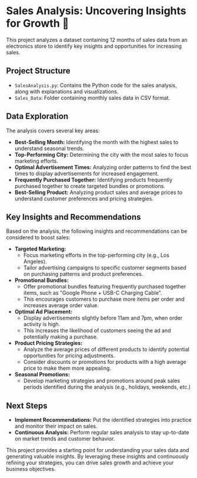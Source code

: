 # Sales Analysis: Uncovering Insights for Growth 🚀

This project analyzes a dataset containing 12 months of sales data from an electronics store to identify key insights and opportunities for increasing sales.

## Project Structure

- `SalesAnalysis.py`: Contains the Python code for the sales analysis, along with explanations and visualizations.
- `Sales_Data`: Folder containing monthly sales data in CSV format.

## Data Exploration

The analysis covers several key areas:

- **Best-Selling Month:** Identifying the month with the highest sales to understand seasonal trends.
- **Top-Performing City:** Determining the city with the most sales to focus marketing efforts.
- **Optimal Advertisement Times:**  Analyzing order patterns to find the best times to display advertisements for increased engagement.
- **Frequently Purchased Together:** Identifying products frequently purchased together to create targeted bundles or promotions.
- **Best-Selling Product:** Analyzing product sales and average prices to understand customer preferences and pricing strategies.

## Key Insights and Recommendations

Based on the analysis, the following insights and recommendations can be considered to boost sales:

- **Targeted Marketing:**  
    - Focus marketing efforts in the top-performing city (e.g., Los Angeles).
    - Tailor advertising campaigns to specific customer segments based on purchasing patterns and product preferences.
- **Promotional Bundles:** 
    - Offer promotional bundles featuring frequently purchased together items, such as "Google Phone + USB-C Charging Cable". 
    - This encourages customers to purchase more items per order and increases average order value.
- **Optimal Ad Placement:**
    - Display advertisements slightly before 11am and 7pm, when order activity is high. 
    - This increases the likelihood of customers seeing the ad and potentially making a purchase.
- **Product Pricing Strategies:** 
    - Analyze the average prices of different products to identify potential opportunities for pricing adjustments. 
    - Consider discounts or promotions for products with a high average price to make them more appealing.
- **Seasonal Promotions:** 
    - Develop marketing strategies and promotions around peak sales periods identified during the analysis (e.g., holidays, weekends, etc.)

## Next Steps

- **Implement Recommendations:** Put the identified strategies into practice and monitor their impact on sales.
- **Continuous Analysis:**  Perform regular sales analysis to stay up-to-date on market trends and customer behavior.

This project provides a starting point for understanding your sales data and generating valuable insights. By leveraging these insights and continuously refining your strategies, you can drive sales growth and achieve your business objectives. 
